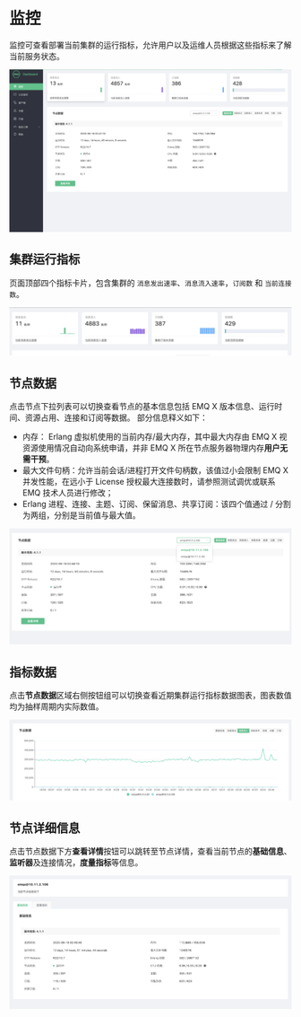 # 监控

监控可查看部署当前集群的运行指标，允许用户以及运维人员根据这些指标来了解当前服务状态。

![监控页面](./_assets/monitors.png)



## 集群运行指标

页面顶部四个指标卡片，包含集群的 `消息发出速率`、`消息流入速率`，`订阅数` 和 `当前连接数`。

![历史数据](./_assets/monitor_cluster.png)



## 节点数据

点击节点下拉列表可以切换查看节点的基本信息包括 EMQ X 版本信息、运行时间、资源占用、连接和订阅等数据。 部分信息释义如下：

* 内存： Erlang 虚拟机使用的当前内存/最大内存，其中最大内存由 EMQ X 视资源使用情况自动向系统申请，并非 EMQ X 所在节点服务器物理内存**用户无需干预**。
* 最大文件句柄：允许当前会话/进程打开文件句柄数，该值过小会限制 EMQ X 并发性能，在远小于 License 授权最大连接数时，请参照测试调优或联系 EMQ 技术人员进行修改；
* Erlang 进程、连接、主题、订阅、保留消息、共享订阅：该四个值通过 / 分割为两组，分别是当前值与最大值。

![节点数据](./_assets/monitor_node.png)



## 指标数据

点击**节点数据**区域右侧按钮组可以切换查看近期集群运行指标数据图表，图表数值均为抽样周期内实际数值。

![monitor_chart](./_assets/monitor_chart.png)



## 节点详细信息

点击节点数据下方**查看详情**按钮可以跳转至节点详情，查看当前节点的**基础信息**、**监听器**及连接情况，**度量指标**等信息。

![monitor_node_data](./_assets/monitor_node_data.png)
